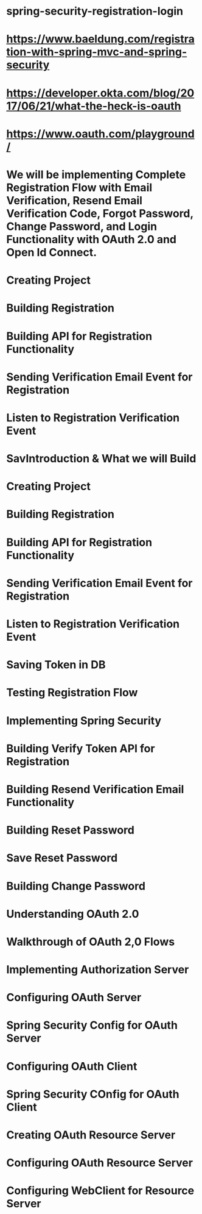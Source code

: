 # spring-security-registration-login

# https://www.baeldung.com/registration-with-spring-mvc-and-spring-security

# https://developer.okta.com/blog/2017/06/21/what-the-heck-is-oauth

# https://www.oauth.com/playground/

# We will be implementing Complete Registration Flow with Email Verification, Resend Email Verification Code, Forgot Password, Change Password, and Login Functionality with OAuth 2.0 and Open Id Connect.

# Creating Project

# Building Registration

# Building API for Registration Functionality

# Sending Verification Email Event for Registration

# Listen to Registration Verification Event

# SavIntroduction & What we will Build

# Creating Project

# Building Registration

# Building API for Registration Functionality

# Sending Verification Email Event for Registration

# Listen to Registration Verification Event

# Saving Token in DB

# Testing Registration Flow

# Implementing Spring Security

# Building Verify Token API for Registration

# Building Resend Verification Email Functionality

# Building Reset Password

# Save Reset Password

# Building Change Password

# Understanding OAuth 2.0

# Walkthrough of OAuth 2,0 Flows

# Implementing Authorization Server

# Configuring OAuth Server

# Spring Security Config for OAuth Server

# Configuring OAuth Client

# Spring Security COnfig for OAuth Client

# Creating OAuth Resource Server

# Configuring OAuth Resource Server

# Configuring WebClient for Resource Server
